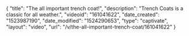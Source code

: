 {
    "title": "The all important trench coat!",
    "description": "Trench Coats is a classic for all weather.",
    "videoid": "161041622",
    "date_created": "1523987190",
    "date_modified": "1524290653",
    "type": "captivate",
    "layout": "video",
    "url": "\/v\/the-all-important-trench-coat\/161041622"
}